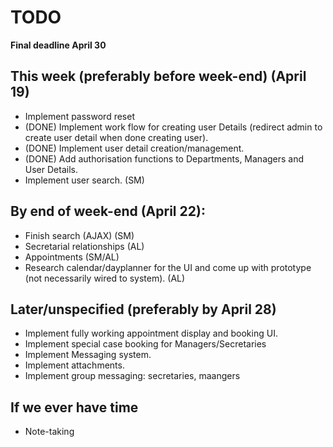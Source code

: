 # TODO 

__Final deadline April 30__

## This week (preferably before week-end) (April 19)

- Implement password reset
- (DONE) Implement work flow for creating user Details (redirect admin to create user detail when done creating user).
- (DONE) Implement user detail creation/management.
- (DONE) Add authorisation functions to Departments, Managers and User Details.
- Implement user search. (SM)

## By end of week-end (April 22):
- Finish search (AJAX) (SM)
- Secretarial relationships (AL)
- Appointments (SM/AL)
- Research calendar/dayplanner for the UI and come up with prototype (not necessarily wired to system). (AL)

## Later/unspecified (preferably by April 28)

- Implement fully working appointment display and booking UI.
- Implement special case booking for Managers/Secretaries
- Implement Messaging system.
- Implement attachments.
- Implement group messaging: secretaries, maangers

## If we ever have time 

- Note-taking
